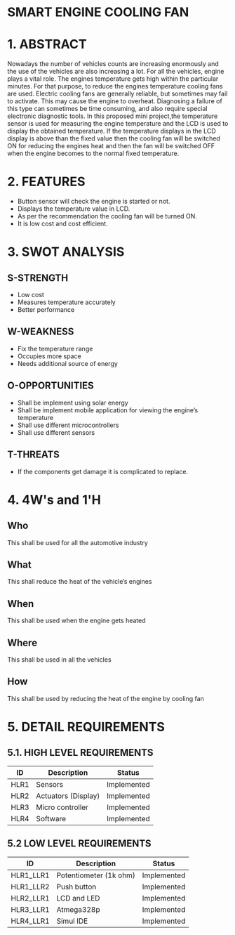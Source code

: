 #                                                                       SMART ENGINE COOLING FAN
# 1. ABSTRACT
   Nowadays the number of vehicles counts are increasing enormously and the use of the vehicles are also increasing a lot.
   For all the vehicles, engine plays a vital role.
   The engines temperature gets high within the particular minutes.
   For that purpose, to reduce the engines temperature cooling fans are used. 
   Electric cooling fans are generally reliable, but sometimes may fail to activate.
   This may cause the engine to overheat. 
   Diagnosing a failure of this type can sometimes be time consuming, and also require special electronic diagnostic tools. 
   In this proposed mini project,the temperature sensor is used for measuring the engine temperature and the LCD is used to display the obtained temperature.
   If the temperature displays in the LCD display is above than the fixed value then the cooling fan will be switched ON for reducing the engines heat and then the fan will be switched OFF when the engine becomes to the normal fixed temperature.

# 2. FEATURES
  * Button sensor will check the engine is started or not.
  * Displays the temperature value in LCD.
  * As per the recommendation the cooling fan will be turned ON.
  * It is low cost and cost efficient.

# 3. SWOT ANALYSIS
 ## S-STRENGTH
  * Low cost
  * Measures temperature accurately
  * Better performance

 ## W-WEAKNESS
  * Fix the temperature range
  * Occupies more space
  * Needs additional source of energy

 ## O-OPPORTUNITIES
  * Shall be implement using solar energy
  * Shall be implement mobile application for viewing the engine’s temperature
  * Shall use different microcontrollers
  * Shall use different sensors

 ## T-THREATS
  * If the components get damage it is complicated to replace.

# 4. 4W's and 1'H
##  Who
This shall be used for all the automotive industry

##  What
This shall reduce the heat of the vehicle’s engines

##  When
This shall be used when the engine gets heated 

## Where
This shall be used in all the vehicles

## How
This shall be used by reducing the heat of the engine by cooling fan

# 5. DETAIL REQUIREMENTS
## 5.1. HIGH LEVEL REQUIREMENTS
|  ID | Description  | Status  |
|---|---|---|
| HLR1 | Sensors | Implemented |
| HLR2 | Actuators (Display) |	Implemented |
| HLR3 | Micro controller | Implemented |
| HLR4 | Software | Implemented  |

## 5.2 LOW LEVEL REQUIREMENTS
|  ID | Description  | Status  |
|---|---|---|
| HLR1_LLR1 | Potentiometer (1k ohm) |	Implemented |
| HLR1_LLR2 | Push button | Implemented |
| HLR2_LLR1 | LCD and LED | Implemented |
| HLR3_LLR1 | Atmega328p | Implemented |
| HLR4_LLR1 | Simul IDE | Implemented |







